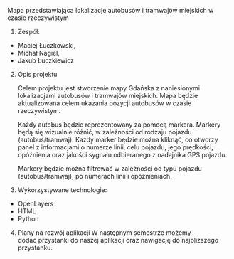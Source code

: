 Mapa przedstawiająca lokalizację autobusów i tramwajów miejskich w czasie rzeczywistym

1. Zespół:
- Maciej Łuczkowski,
- Michał Nagiel,
- Jakub Łuczkiewicz


2. Opis projektu
	
	Celem projektu jest stworzenie mapy Gdańska z naniesionymi lokalizacjami autobusów i tramwajów miejskich. Mapa będzie aktualizowana celem ukazania pozycji autobusów w czasie rzeczywistym.
	
	Każdy autobus będzie reprezentowany za pomocą markera. Markery będą się wizualnie różnić, w zależności od rodzaju pojazdu (autobus/tramwaj). Każdy marker będzie można kliknąć, co otworzy panel z informacjami o numerze linii, celu pojazdu, jego prędkości, opóźnienia oraz jakości sygnału odbieranego z nadajnika GPS pojazdu.
	
	Markery będzie można filtrować w zależności od typu pojazdu (autobus/tramwaj), po numerach linii i opóźnieniach.


3. Wykorzystywane technologie:
- OpenLayers
- HTML
- Python

4. Plany na rozwój aplikacji
   W następnym semestrze możemy dodać przystanki do naszej aplikacji oraz nawigację do najbliższego przystanku.
